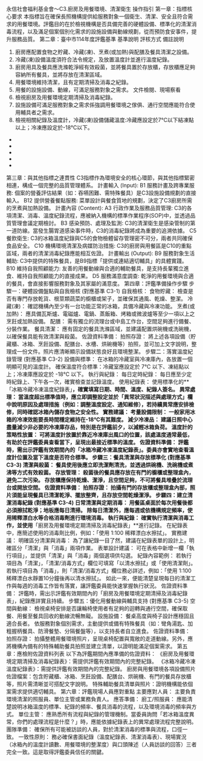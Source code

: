 永信社會福利基金會～C3.廚房及用餐環境、清潔衛生 操作指引
第一章：指標核心要求
本指標旨在確保長照機構提供給服務對象一個衛生、清潔、安全且符合需求的用餐環境。評鑑目的在於檢視機構是否具備完善的硬體設備、標準化的清潔消毒流程，以及滿足個案個別化需求的設施設備與動線規劃，從而預防食安事件，提升服務品質。
第二章：臺中市114年度評鑑基準
基準說明
評核方式
備註說明
1. 廚房應配置食物之貯藏、冷藏(凍)、烹煮(或加熱)與配膳及餐具清潔之設備。
2. 冷藏(凍)設備溫度須符合法令規定，及放置溫度計並進行溫度紀錄。
3. 廚房用具及餐具應洗滌乾淨經有效殺菌，並將餐具置於存放櫃，存放櫃應足夠容納所有餐具，並將存放在清潔區域。
4. 用餐環境維持清潔，且有定期清掃及消毒之紀錄。
5. 用餐的設施設備、動線，可滿足服務對象之需求。
文件檢閱、現場察看
1. 檢視廚房及用餐環境定期清掃及消毒紀錄。
2. 設施設備可滿足服務對象之需求係強調用餐環境之傢俱、通行空間應能符合使用輔具者之需求。
3. 檢視相關紀錄及溫度計，冷藏(凍)設備儲藏溫度:冷藏應設定於7℃以下結凍點以上；冷凍應設定於-18℃以下。

-
-
-
-
-












第三章：與其他指標之連貫性
C3指標作為環境安全的核心環節，與其他指標緊密相連，構成一個完整的品質管理體系。
計畫輸入 (Input):
B1 服務計畫及跨專業服務: 個案的營養評估結果（如：吞嚥困難、需特殊餐具）是C3設施設備規劃的直接輸入。
B12 提供營養餐點服務: 菜單設計與餐食質地的規劃，決定了C3廚房所需的烹煮與加熱設備。
計畫內容 (Content):
A3 行政作業及服務品質管理: C3的各項清潔、消毒、溫度紀錄流程，應被納入機構的標準作業程序(SOP)中，並透過品質管理會議定期檢討。
B3 感染預防、處理及監測: C3的清潔衛生是感染管制的第一道防線。當發生腸胃道感染事件時，C3的消毒紀錄將成為重要的追溯依據。
C5 餐飲衛生: C3的冰箱溫度紀錄與C5的食物檢體留存管理密不可分，兩者共同確保食品安全。
C10 機構環境清潔及病媒防治措施: C3的廚房與用餐區是C10的重點區域，兩者的清潔消毒紀錄應能相互佐證。
計畫輸出 (Output):
B9 服務對象生活輔助: C3中提供的特殊餐具，是B9指標「提供或連結適切輔具」的具體實踐。
B10 維持自我照顧能力: 友善的用餐動線與合適的輔助餐具，是支持長輩獨立進食、維持自我照顧能力的直接成果。
D5 服務滿意度調查: 乾淨的用餐環境與合適的餐具，會直接影響服務對象及其家屬的滿意度。
第四章：評鑑準備操作步驟
步驟一：硬體設備盤點與自我檢核 (對應基準 C3-1)
自我檢核：
食物貯藏： 檢查是否有專門存放乾貨、根莖類蔬菜的櫥櫃或架子，並確保其通風、乾燥、整潔。
冷藏(凍)： 確認機構內至少有一台功能正常的冰箱，具備冷藏與冷凍功能。
烹煮(或加熱)： 應具備瓦斯爐、電磁爐、電鍋、蒸飯箱、烤箱或微波爐等至少一項以上之烹飪或加熱設備。
配膳： 需有獨立的流理台或中島工作台，空間足夠進行備餐、分裝作業。
餐具清潔： 應有固定的餐具洗滌區域，並建議配置烘碗機或洗碗機，以確保餐具能有效清潔與殺菌。
佐證資料準備：
拍照存證： 將上述各項設備（貯藏櫃、冰箱、烹飪設備、配膳台、水槽、烘碗機等）拍照，並可加上文字說明，整理成一份文件。照片應清晰顯示設備狀態良好且環境整潔。
步驟二：落實溫度紀錄管理 (對應基準 C3-2)
設備與標準：
在冰箱的冷藏室與冷凍庫內，各放置一個明顯可見的溫度計。
確保溫度符合標準：冷藏室應設定於 7℃ 以下、凍結點以上；冷凍庫應設定於 -18℃ 以下。
執行與紀錄：
每日定時紀錄： 每日應至少定時紀錄上、下午各一次，確實檢查並記錄溫度。
使用紀錄表： 使用標準化的**「冰箱冷藏冷凍溫度紀錄表」**，確實填寫日期、時間、溫度、紀錄人簽名。
異常處理： 當溫度超出標準值時，應立即調整設定並於「異常狀況描述與處理方式」欄中說明原因及處理措施（例如：調整溫度設定、通知維修），若持續異常應安排檢修，同時確認冰箱內儲存食物之安全性。
實務建議：
考量設備限制： 一般家用冰箱的冷凍效能要長時間穩定維持在-18℃有其難度。
減少冷凍品： 建議日照中心盡量減少非必要的冷凍庫存品，特別是在評鑑前夕，以減輕冰箱負荷。
溫度計的策略性放置： 可將溫度計放置於靠近冷凍庫出風口的位置，該處溫度通常最低，有助於在評鑑委員查看當下，呈現出最接近標準的溫度。
佐證資料準備：
評鑑時，需出示評鑑有效期間內的「冰箱冷藏冷凍溫度紀錄表」。委員亦會實地查看溫度計位置及當下溫度是否符合標準。
步驟三：餐具清潔與存放標準化 (對應基準 C3-3)
清潔與殺菌： 餐具使用後應立即洗潔劑清洗，並透過烘碗機、洗碗機或煮沸等方式有效殺菌。
存放管理：
殺菌後的餐具應存放在有門的櫥櫃或整理盒內，避免二次污染。
存放櫃應保持乾燥、潔淨，且空間足夠，不可將餐具堆疊於流理台或開放空間。
佐證資料準備：
拍照存證： 拍攝有門的存放櫃或整理盒內部，照片須能呈現餐具已清潔乾淨、擺放整齊，且存放空間乾燥潔淨。
步驟四：建立清潔消毒紀錄 (對應基準 C3-4)
日常清潔與定期消毒：
用餐區桌面於每次用餐後都必須擦拭乾淨；地板應每日清掃。
除每日清潔外，應每週或依機構規定頻率，使用稀釋漂白水等合格消毒劑進行環境消毒。
執行與紀錄：
確實執行清潔與消毒工作，並使用**「廚房及用餐環境定期清掃及消毒紀錄表」**進行記錄。
在紀錄表中，應簡述使用的消毒劑比例，例如：「使用 1:100 稀釋漂白水擦拭」。
實務建議：
明確區分清潔與消毒： 為了讓紀錄一目了然，建議在紀錄表單的設計上，明確區分「清潔」與「消毒」兩項作業。
表單設計建議： 可在表格中新增一欄「執行項目」，並提供「清潔」與「消毒」兩個選項供勾選。
紀錄內容範例：
若執行項目為「清潔」，「清潔/消毒方式」欄位可填寫「以清水擦拭」或「使用清潔劑」。
若執行項目為「消毒」，則「清潔/消毒方式」欄位務必詳述，例如：「使用 1:100 稀釋漂白水靜置10分鐘後再以清水擦拭」。
如此一來，便能清楚呈現每日的清潔工作與每週的消毒工作皆有落實，讓評鑑委員能快速掌握執行狀況。
佐證資料準備：
評鑑時，需出示評鑑有效期間內的「廚房及用餐環境定期清掃及消毒紀錄表」，紀錄應詳實且持續。
步驟五：優化用餐動線與輔具支持 (對應基準 C3-5)
空間與動線： 檢視桌椅安排是否讓輪椅使用者有足夠的迴轉與通行空間，確保取餐、用餐至餐具回收的動線流暢無礙。
設施設備：
餐桌高度與椅子設計應穩固且適合長者。
依服務對象個別需求，主動提供或備有特殊餐具（如：彎角湯匙、加粗握柄餐具、防滑餐墊、分隔餐盤等），以支持長者自立進食。
佐證資料準備：
拍照存證： 拍攝整體用餐環境照片，呈現桌椅配置與寬敞的走道動線。另外，應將機構內備有的特殊輔助餐具拍照並建立清單，以證明能滿足個案需求。
第五章：應檢附佐證資料列表
以下為評鑑期間內應準備的佐證資料：
《廚房及用餐環境定期清掃及消毒紀錄表》：需提供評鑑有效期間內的完整紀錄。
《冰箱冷藏冷凍溫度紀錄表》：需提供評鑑有效期間內的完整紀錄。
廚房與用餐環境各項設備照片佐證檔案：包含貯藏櫃、冰箱、烹飪設備、配膳台、烘碗機、有門的餐具存放櫃等，照片需清晰並可搭配文字說明。
特殊輔助餐具清單與照片：證明機構能依個案需求提供適切輔具。
第六章：評鑑現場人員應對重點
主要應對人員： 主要負責環境清潔的照服員、單位主管或業務負責人。
應答準備：
廚工/照服員： 應能清楚說明冰箱溫度的標準、紀錄的頻率、餐具消毒的流程，以及環境消毒的頻率與方式。
單位主管： 應熟悉所有流程與紀錄的管理機制。當委員詢問「若冰箱溫度異常，你們的處理流程是什麼？」時，應能依據紀錄表上的異常處理流程完整說明。
團隊準備： 確保所有可能被訪談的人員，對於清潔消毒的標準與流程，口徑一致。
一致性原則： 務必確保書面紀錄（溫度紀錄表、清潔消毒表）、現場實況（冰箱內的溫度計讀數、用餐環境的整潔度）與口頭陳述（人員訪談的回答）三者完全一致。這是取得評鑑委員信任的關鍵。